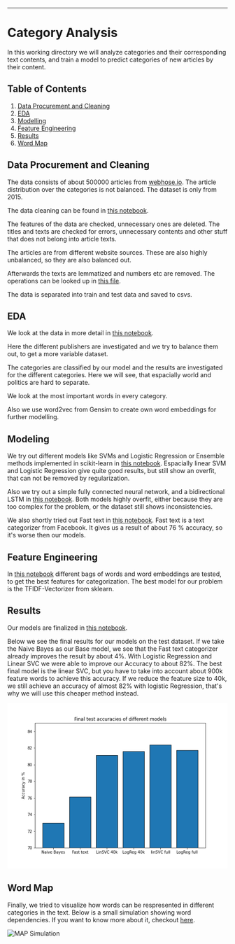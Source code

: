 ***
# Category Analysis

In this working directory we will analyze categories and their corresponding text contents, and train a model to predict categories of new articles by their content.

## Table of Contents
1. [Data Procurement and Cleaning](#Data-Procurement-and-Cleaning)
2. [EDA](#EDA)
3. [Modelling](#Modeling)
4. [Feature Engineering](#Feature-Engineering)
5. [Results](#Results)
6. [Word Map](#Word-Map)




## Data Procurement and Cleaning
The data consists of about 500000 articles from [webhose.io](https://webhose.io/free-datasets/). The article distribution over the categories is not balanced. The dataset is only from 2015.

The data cleaning can be found in [this notebook](../Datasets/dataset_categories/datacleaning.ipynb).

The features of the data are checked, unnecessary ones are deleted. The titles and texts are checked for errors, unnecessary contents and other stuff that does not belong into article texts.

The articles are from different website sources. These are also highly unbalanced, so they are also balanced out.

Afterwards the texts are lemmatized and numbers etc are removed. The operations can be looked up in [this file](../Functions/test_lemmatization.py).

The data is separated into train and test data and saved to csvs.


## EDA
We look at the data in more detail in [this notebook](eda.ipynb).

Here the different publishers are investigated and we try to balance them out, to get a more variable dataset.

The categories are classified by our model and the results are investigated for the different categories. Here we will see, that espacially world and politics are hard to separate.

We look at the most important words in every category.

Also we use word2vec from Gensim to create own word embeddings for further modelling.


## Modeling
We try out different models like SVMs and Logistic Regression or Ensemble methods implemented in scikit-learn in [this notebook](models_scikit.ipynb). Espacially linear SVM and Logistic Regression give quite good results, but still show an overfit, that can not be removed by regularization.

Also we try out a simple fully connected neural network, and a bidirectional LSTM in [this notebook](models_tf.ipynb). Both models highly overfit, either because they are too complex for the problem, or the dataset still shows inconsistencies.

We also shortly tried out Fast text in [this notebook](fast_text/fast_text.ipynb). Fast text is a text categorizer from Facebook. It gives us a result of about 76 % accuracy, so it's worse then our models.

## Feature Engineering
In [this notebook](feature_engineering.ipynb) different bags of words and word embeddings are tested, to get the best features for categorization. The best model for our problem is the TFIDF-Vectorizer from sklearn.

## Results
Our models are finalized in [this notebook](models_scikit_hyperOpt.ipynb).

Below we see the final results for our models on the test dataset. If we take the Naive Bayes as our Base model, we see that the Fast text categorizer already improves the result by about 4%. With Logistic Regression and Linear SVC we were able to improve our Accuracy to about 82%. The best final model is the linear SVC, but you have to take into account about 900k feature words to achieve this accuracy. If we reduce the feature size to 40k, we still achieve an accuracy of almost 82% with logistic Regression, that's why we will use this cheaper method instead.

![Results](results.png)

## Word Map

Finally, we tried to visualize how words can be respresented in different categories in the text. Below is a small simulation showing word dependencies. If you want to know more about it, checkout [here](word_map/README.md).

![MAP Simulation](word_map/map.gif)